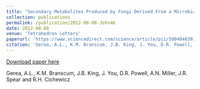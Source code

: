 ```yaml
---
title: "Secondary Metabolites Produced by Fungi Derived From a Microbial Mat encountered in an Iron-Rich Natural Spring"
collection: publications
permalink: /publication/2012-08-08-John46
date: 2012-08-08
venue: 'Tetrahedron Letters'
paperurl: 'https://www.sciencedirect.com/science/article/pii/S0040403912009562'
citation: 'Gerea, A.L., K.M. Branscum, J.B. King, J. You, D.R. Powell, A.N. Miller, J.R. Spear and R.H. Cichewicz'
---
```


<a href='https://www.sciencedirect.com/science/article/pii/S0040403912009562'>Download paper here</a>

 Gerea, A.L., K.M. Branscum, J.B. King, J. You, D.R. Powell, A.N. Miller, J.R. Spear and R.H. Cichewicz
